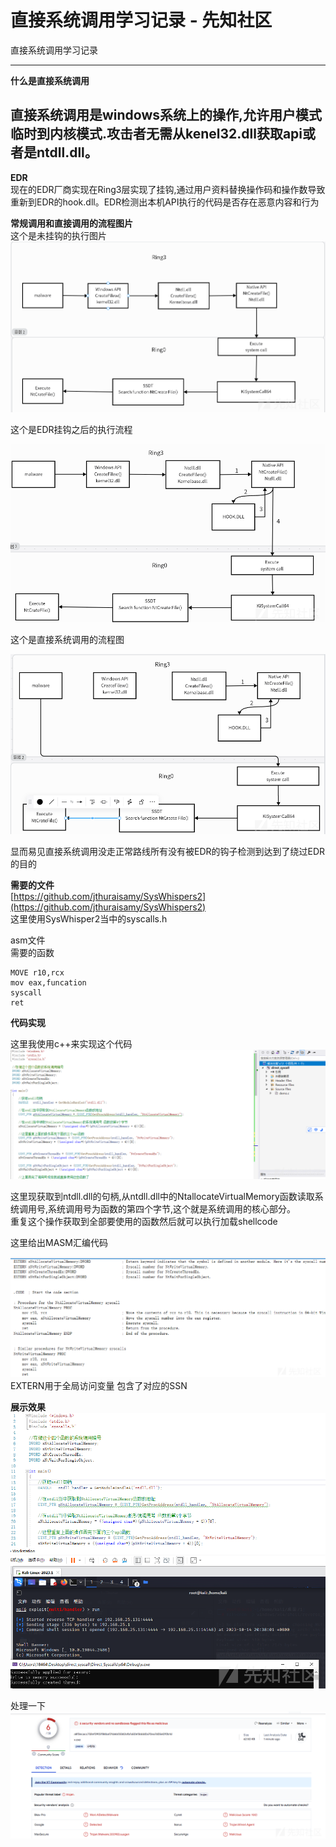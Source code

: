 

# 直接系统调用学习记录 - 先知社区

直接系统调用学习记录

* * *

**什么是直接系统调用**

## 直接系统调用是windows系统上的操作,允许用户模式临时到内核模式.攻击者无需从kenel32.dll获取api或者是ntdll.dll。

**EDR**  
现在的EDR厂商实现在Ring3层实现了挂钩,通过用户资料替换操作码和操作数导致重新到EDR的hook.dll。EDR检测出本机API执行的代码是否存在恶意内容和行为

**常规调用和直接调用的流程图片**  
这个是未挂钩的执行图片  
[![](assets/1701606929-66cc84fe28bc4839b45bab4e4bc921cd.jpg)](https://xzfile.aliyuncs.com/media/upload/picture/20231014194742-7c12b142-6a87-1.jpg)

这个是EDR挂钩之后的执行流程

[![](assets/1701606929-a17be14549bf8174e7fb5203a1113308.png)](https://xzfile.aliyuncs.com/media/upload/picture/20231014194834-9af2c872-6a87-1.png)

这个是直接系统调用的流程图

[![](assets/1701606929-e35f4a3cd275e210f9472f6d506d32ae.png)](https://xzfile.aliyuncs.com/media/upload/picture/20231014194854-a672c8b4-6a87-1.png)

显而易见直接系统调用没走正常路线所有没有被EDR的钩子检测到达到了绕过EDR的目的

**需要的文件**  
[https://github.com/jthuraisamy/SysWhispers2](https://github.com/jthuraisamy/SysWhispers2)  
这里使用SysWhisper2当中的syscalls.h

asm文件  
需要的函数

```plain
MOVE r10,rcx
mov eax,funcation
syscall
ret
```

**代码实现**

这里我使用c++来实现这个代码  
[![](assets/1701606929-e8ce187acf7b1712b0fd59fa370de40b.png)](https://xzfile.aliyuncs.com/media/upload/picture/20231014201748-b03fb88a-6a8b-1.png)

这里现获取到ntdll.dll的句柄,从ntdll.dll中的NtallocateVirtualMemory函数读取系统调用号,系统调用号为函数的第四个字节,这个就是系统调用的核心部分。  
重复这个操作获取到全部要使用的函数然后就可以执行加载shellcode

这里给出MASM汇编代码

[![](assets/1701606929-4359ca0236e8a9eacf3cddf651d7d507.png)](https://xzfile.aliyuncs.com/media/upload/picture/20231014202349-8725603e-6a8c-1.png)  
EXTERN用于全局访问变量 包含了对应的SSN

**展示效果**  
[![](assets/1701606929-8a0d83cc71bc6d941b26757b05c4d64b.png)](https://xzfile.aliyuncs.com/media/upload/picture/20231014203924-b4efb652-6a8e-1.png)

处理一下  
[![](assets/1701606929-fb32fac49df2e3024d77684760d1a0cf.png)](https://xzfile.aliyuncs.com/media/upload/picture/20231014204647-bc983bb2-6a8f-1.png)
